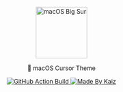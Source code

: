 <!-- Branding -->
<p align="center">
    <img src="https://imgur.com/17W62gp.png" width="120" alt="macOS Big Sur" />
</p>

<p align="center">
    🍎 macOS Cursor Theme
</p>

<!-- Badges -->
<p align="center">
  <a href="https://github.com/KaizIqbal/apple_cursor/actions?query=workflow%3Abuild">
    <img alt="GitHub Action Build" src="https://github.com/KaizIqbal/apple_cursor/workflows/build/badge.svg" />
  </a>
  <a href="https://github.com/KaizIqbal">
    <img src="https://kaiz.vercel.app/api/badge" alt="Made By Kaiz" />
  </a>
</p>
